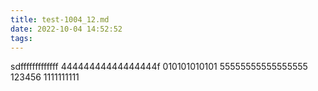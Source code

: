 ```yaml
---
title: test-1004_12.md
date: 2022-10-04 14:52:52
tags:
---
```

sdfffffffffffff
44444444444444444f
010101010101
55555555555555555
123456
1111111111
